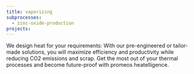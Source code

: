 ```yaml
---
title: vaporizing
subprocesses:
  - zinc-oxide-production
projects:
---
```


We design heat for your requirements: With our pre-engineered or tailor-made solutions, you will maximize efficiency and productivity while reducing CO2 emissions and scrap. Get the most out of your thermal processes and become future-proof with promeos heatelligence.
